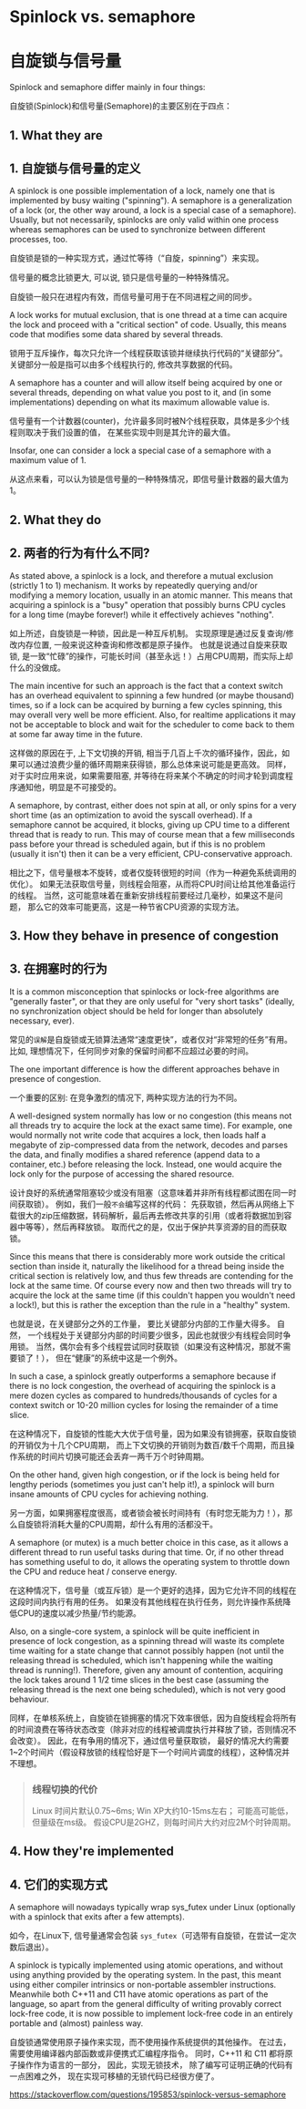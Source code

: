 # Spinlock vs. semaphore

# 自旋锁与信号量

Spinlock and semaphore differ mainly in four things:

自旋锁(Spinlock)和信号量(Semaphore)的主要区别在于四点：

## 1. What they are

## 1. 自旋锁与信号量的定义

A spinlock is one possible implementation of a lock, namely one that is implemented by busy waiting ("spinning"). A semaphore is a generalization of a lock (or, the other way around, a lock is a special case of a semaphore). Usually, but not necessarily, spinlocks are only valid within one process whereas semaphores can be used to synchronize between different processes, too.

自旋锁是锁的一种实现方式，通过忙等待（“自旋，spinning”）来实现。

信号量的概念比锁更大, 可以说, 锁只是信号量的一种特殊情况。

自旋锁一般只在进程内有效，而信号量可用于在不同进程之间的同步。

A lock works for mutual exclusion, that is one thread at a time can acquire the lock and proceed with a "critical section" of code. Usually, this means code that modifies some data shared by several threads.

锁用于互斥操作，每次只允许一个线程获取该锁并继续执行代码的“关键部分”。 关键部分一般是指可以由多个线程执行的, 修改共享数据的代码。

A semaphore has a counter and will allow itself being acquired by one or several threads, depending on what value you post to it, and (in some implementations) depending on what its maximum allowable value is.

信号量有一个计数器(counter)，允许最多同时被N个线程获取，具体是多少个线程则取决于我们设置的值， 在某些实现中则是其允许的最大值。

Insofar, one can consider a lock a special case of a semaphore with a maximum value of 1.

从这点来看，可以认为锁是信号量的一种特殊情况，即信号量计数器的最大值为1。

## 2. What they do

## 2. 两者的行为有什么不同?

As stated above, a spinlock is a lock, and therefore a mutual exclusion (strictly 1 to 1) mechanism. It works by repeatedly querying and/or modifying a memory location, usually in an atomic manner. This means that acquiring a spinlock is a "busy" operation that possibly burns CPU cycles for a long time (maybe forever!) while it effectively achieves "nothing".

如上所述，自旋锁是一种锁，因此是一种互斥机制。 实现原理是通过反复查询/修改内存位置, 一般来说这种查询和修改都是原子操作。
也就是说通过自旋来获取锁, 是一致“忙碌”的操作，可能长时间（甚至永远！）占用CPU周期，而实际上却什么的没做成。

The main incentive for such an approach is the fact that a context switch has an overhead equivalent to spinning a few hundred (or maybe thousand) times, so if a lock can be acquired by burning a few cycles spinning, this may overall very well be more efficient. Also, for realtime applications it may not be acceptable to block and wait for the scheduler to come back to them at some far away time in the future.

这样做的原因在于, 上下文切换的开销, 相当于几百上千次的循环操作，因此，如果可以通过浪费少量的循环周期来获得锁，那么总体来说可能是更高效。
同样，对于实时应用来说，如果需要阻塞, 并等待在将来某个不确定的时间才轮到调度程序通知他，明显是不可接受的。

A semaphore, by contrast, either does not spin at all, or only spins for a very short time (as an optimization to avoid the syscall overhead). If a semaphore cannot be acquired, it blocks, giving up CPU time to a different thread that is ready to run. This may of course mean that a few milliseconds pass before your thread is scheduled again, but if this is no problem (usually it isn't) then it can be a very efficient, CPU-conservative approach.

相比之下，信号量根本不旋转，或者仅旋转很短的时间（作为一种避免系统调用的优化）。
如果无法获取信号量，则线程会阻塞，从而将CPU时间让给其他准备运行的线程。
当然，这可能意味着在重新安排线程前要经过几毫秒，如果这不是问题， 那么它的效率可能更高，这是一种节省CPU资源的实现方法。

## 3. How they behave in presence of congestion

## 3. 在拥塞时的行为

It is a common misconception that spinlocks or lock-free algorithms are "generally faster", or that they are only useful for "very short tasks" (ideally, no synchronization object should be held for longer than absolutely necessary, ever).

常见的`误解`是自旋锁或无锁算法通常“速度更快”，或者仅对“非常短的任务”有用。 比如, 理想情况下，任何同步对象的保留时间都不应超过必要的时间。

The one important difference is how the different approaches behave in presence of congestion.

一个重要的区别: 在竞争激烈的情况下, 两种实现方法的行为不同。

A well-designed system normally has low or no congestion (this means not all threads try to acquire the lock at the exact same time). For example, one would normally not write code that acquires a lock, then loads half a megabyte of zip-compressed data from the network, decodes and parses the data, and finally modifies a shared reference (append data to a container, etc.) before releasing the lock. Instead, one would acquire the lock only for the purpose of accessing the shared resource.

设计良好的系统通常阻塞较少或没有阻塞（这意味着并非所有线程都试图在同一时间获取锁）。
例如，我们一般`不会`编写这样的代码： 先获取锁，然后再从网络上下载很大的zip压缩数据，转码解析，最后再去修改共享的引用（或者将数据加到容器中等等），然后再释放锁。
取而代之的是，仅出于保护共享资源的目的而获取锁。

Since this means that there is considerably more work outside the critical section than inside it, naturally the likelihood for a thread being inside the critical section is relatively low, and thus few threads are contending for the lock at the same time. Of course every now and then two threads will try to acquire the lock at the same time (if this couldn't happen you wouldn't need a lock!), but this is rather the exception than the rule in a "healthy" system.

也就是说，在关键部分之外的工作量， 要比关键部分内部的工作量大得多。 自然， 一个线程处于关键部分内部的时间要少很多，因此也就很少有线程会同时争用锁。 当然，偶尔会有多个线程尝试同时获取锁（如果没有这种情况，那就不需要锁了！）， 但在“健康”的系统中这是一个例外。

In such a case, a spinlock greatly outperforms a semaphore because if there is no lock congestion, the overhead of acquiring the spinlock is a mere dozen cycles as compared to hundreds/thousands of cycles for a context switch or 10-20 million cycles for losing the remainder of a time slice.

在这种情况下，自旋锁的性能大大优于信号量，因为如果没有锁拥塞，获取自旋锁的开销仅为十几个CPU周期， 而上下文切换的开销则为数百/数千个周期，而且操作系统的时间片切换可能还会丢弃一两千万个时钟周期。

On the other hand, given high congestion, or if the lock is being held for lengthy periods (sometimes you just can't help it!), a spinlock will burn insane amounts of CPU cycles for achieving nothing.

另一方面，如果拥塞程度很高，或者锁会被长时间持有（有时您无能为力！），那么自旋锁将消耗大量的CPU周期，却什么有用的活都没干。

A semaphore (or mutex) is a much better choice in this case, as it allows a different thread to run useful tasks during that time. Or, if no other thread has something useful to do, it allows the operating system to throttle down the CPU and reduce heat / conserve energy.

在这种情况下，信号量（或互斥锁）是一个更好的选择，因为它允许不同的线程在这段时间内执行有用的任务。
如果没有其他线程在执行任务，则允许操作系统降低CPU的速度以减少热量/节约能源。

Also, on a single-core system, a spinlock will be quite inefficient in presence of lock congestion, as a spinning thread will waste its complete time waiting for a state change that cannot possibly happen (not until the releasing thread is scheduled, which isn't happening while the waiting thread is running!). Therefore, given any amount of contention, acquiring the lock takes around 1 1/2 time slices in the best case (assuming the releasing thread is the next one being scheduled), which is not very good behaviour.

同样，在单核系统上，自旋锁在锁拥塞的情况下效率很低，因为自旋线程会将所有的时间浪费在等待状态改变（除非对应的线程被调度执行并释放了锁，否则情况不会改变）。
因此，在有争用的情况下，通过信号量获取锁， 最好的情况大约需要1~2个时间片（假设释放锁的线程恰好是下一个时间片调度的线程），这种情况并不理想。

> ### 线程切换的代价
> Linux 时间片默认0.75~6ms; Win XP大约10-15ms左右； 可能高可能低，但量级在ms级。 假设CPU是2GHZ，则每时间片大约对应2M个时钟周期。

## 4. How they're implemented

## 4. 它们的实现方式

A semaphore will nowadays typically wrap sys_futex under Linux (optionally with a spinlock that exits after a few attempts).

如今，在Linux下, 信号量通常会包装 `sys_futex`（可选带有自旋锁，在尝试一定次数后退出）。

A spinlock is typically implemented using atomic operations, and without using anything provided by the operating system. In the past, this meant using either compiler intrinsics or non-portable assembler instructions. Meanwhile both C++11 and C11 have atomic operations as part of the language, so apart from the general difficulty of writing provably correct lock-free code, it is now possible to implement lock-free code in an entirely portable and (almost) painless way.

自旋锁通常使用原子操作来实现，而不使用操作系统提供的其他操作。
在过去，需要使用编译器内部函数或非便携式汇编程序指令。
同时，C++11 和 C11 都将原子操作作为语言的一部分， 因此，实现无锁技术， 除了编写可证明正确的代码有一点困难之外， 现在实现可移植的无锁代码已经很方便了。

<https://stackoverflow.com/questions/195853/spinlock-versus-semaphore>
